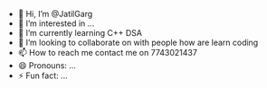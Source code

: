 - 👋 Hi, I’m @JatilGarg
- 👀 I’m interested in ...
- 🌱 I’m currently learning C++ DSA
- 💞️ I’m looking to collaborate on with people how are learn coding
- 📫 How to reach me contact me on 7743021437
- 😄 Pronouns: ...
- ⚡ Fun fact: ...

<!---
JatilGarg/JatilGarg is a ✨ special ✨ repository because its `README.md` (this file) appears on your GitHub profile.
You can click the Preview link to take a look at your changes.
--->
